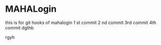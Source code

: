 
# MAHALogin
this is for git hooks  of mahalogin
1 st commit
2 nd commit 
3rd commit
4th commit 
dgthb



rgyh


















